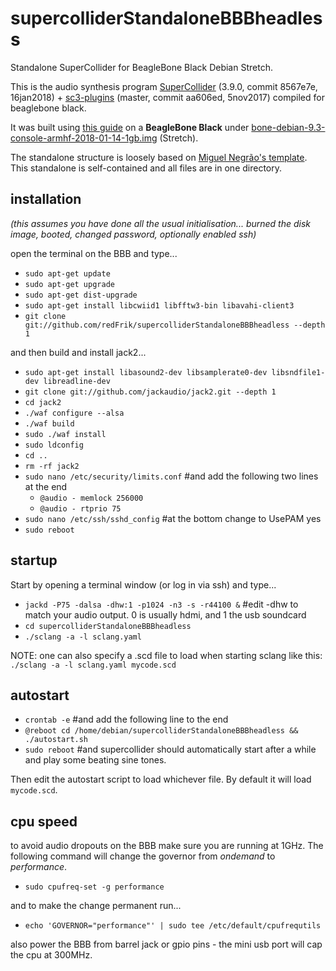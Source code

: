 # supercolliderStandaloneBBBheadless
Standalone SuperCollider for BeagleBone Black Debian Stretch.

This is the audio synthesis program [SuperCollider](http://github.com/supercollider/supercollider) (3.9.0, commit 8567e7e, 16jan2018) + [sc3-plugins](https://github.com/supercollider/sc3-plugins) (master, commit aa606ed, 5nov2017) compiled for beaglebone black.

It was built using [this guide](http://supercollider.github.io/development/building-beagleboneblack) on a **BeagleBone Black** under [bone-debian-9.3-console-armhf-2018-01-14-1gb.img](https://elinux.org/Beagleboard:BeagleBoneBlack_Debian#Stretch_Snapshot_console) (Stretch).

The standalone structure is loosely based on [Miguel Negrão's template](https://github.com/miguel-negrao/scStandalone). This standalone is self-contained and all files are in one directory.

installation
--

_(this assumes you have done all the usual initialisation... burned the disk image, booted, changed password, optionally enabled ssh)_

open the terminal on the BBB and type...

* `sudo apt-get update`
* `sudo apt-get upgrade`
* `sudo apt-get dist-upgrade`
* `sudo apt-get install libcwiid1 libfftw3-bin libavahi-client3`
* `git clone git://github.com/redFrik/supercolliderStandaloneBBBheadless --depth 1`

and then build and install jack2...

* `sudo apt-get install libasound2-dev libsamplerate0-dev libsndfile1-dev libreadline-dev`
* `git clone git://github.com/jackaudio/jack2.git --depth 1`
* `cd jack2`
* `./waf configure --alsa`
* `./waf build`
* `sudo ./waf install`
* `sudo ldconfig`
* `cd ..`
* `rm -rf jack2`
* `sudo nano /etc/security/limits.conf` #and add the following two lines at the end
  * `@audio - memlock 256000`
  * `@audio - rtprio 75`
* `sudo nano /etc/ssh/sshd_config` #at the bottom change to UsePAM yes
* `sudo reboot`

startup
--

Start by opening a terminal window (or log in via ssh) and type...

* `jackd -P75 -dalsa -dhw:1 -p1024 -n3 -s -r44100 &` #edit -dhw to match your audio output. 0 is usually hdmi, and 1 the usb soundcard
* `cd supercolliderStandaloneBBBheadless`
* `./sclang -a -l sclang.yaml`

NOTE: one can also specify a .scd file to load when starting sclang like this: `./sclang -a -l sclang.yaml mycode.scd`

autostart
--

* `crontab -e` #and add the following line to the end
* `@reboot cd /home/debian/supercolliderStandaloneBBBheadless && ./autostart.sh`
* `sudo reboot` #and supercollider should automatically start after a while and play some beating sine tones.

Then edit the autostart script to load whichever file. By default it will load `mycode.scd`.

cpu speed
--

to avoid audio dropouts on the BBB make sure you are running at 1GHz. The following command will change the governor from *ondemand* to *performance*.

* `sudo cpufreq-set -g performance`

and to make the change permanent run...

* `echo 'GOVERNOR="performance"' | sudo tee /etc/default/cpufrequtils`

also power the BBB from barrel jack or gpio pins - the mini usb port will cap the cpu at 300MHz.
